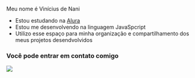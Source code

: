 Meu nome é Vinícius de Nani


- Estou estudando na [Alura](https://www.alura.com.br)
- Estou me desenvolvendo na linguagem JavaSpcript
- Utilizo esse espaço para minha organização e compartilhamento dos meus projetos desendvolvidos 

### Você pode entrar em contato comigo 


![](https://media.tenor.com/faTSv8rHeFoAAAAM/space-jam-michael-jordan.gif)
